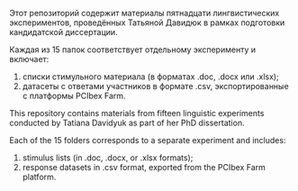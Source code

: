 Этот репозиторий содержит материалы пятнадцати лингвистических экспериментов, проведённых Татьяной Давидюк в рамках подготовки кандидатской диссертации.

Каждая из 15 папок соответствует отдельному эксперименту и включает:
1. списки стимульного материала (в форматах .doc, .docx или .xlsx);
2. датасеты с ответами участников в формате .csv, экспортированные с платформы PCIbex Farm.

This repository contains materials from fifteen linguistic experiments conducted by Tatiana Davidyuk as part of her PhD dissertation.

Each of the 15 folders corresponds to a separate experiment and includes:
1. stimulus lists (in .doc, .docx, or .xlsx formats);
2. response datasets in .csv format, exported from the PCIbex Farm platform.
